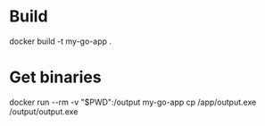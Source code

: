 # Build
docker build -t my-go-app .

# Get binaries
docker run --rm -v "$PWD":/output my-go-app cp /app/output.exe /output/output.exe
